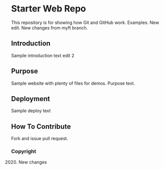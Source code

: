 # Starter Web Repo

This repository is for showing how Git and GitHub work. Examples. New edit. New changes from myft branch.

## Introduction
Sample introduction text
edit 2

## Purpose

Sample website with plenty of files for demos. Purpose text.

## Deployment
Sample deploy text

## How To Contribute
Fork and issue pull request.

### Copyright
2020. New changes